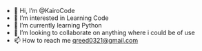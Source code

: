 - 👋 Hi, I’m @KairoCode
- 👀 I’m interested in Learning Code
- 🌱 I’m currently learning Python
- 💞️ I’m looking to collaborate on anything where i could be of use
- 📫 How to reach me qreed0321@gmail.com

<!---
KairoCode/KairoCode is a ✨ special ✨ repository because its `README.md` (this file) appears on your GitHub profile.
You can click the Preview link to take a look at your changes.
--->
